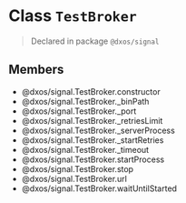 # Class `TestBroker`
> Declared in package `@dxos/signal`

## Members
- @dxos/signal.TestBroker.constructor
- @dxos/signal.TestBroker._binPath
- @dxos/signal.TestBroker._port
- @dxos/signal.TestBroker._retriesLimit
- @dxos/signal.TestBroker._serverProcess
- @dxos/signal.TestBroker._startRetries
- @dxos/signal.TestBroker._timeout
- @dxos/signal.TestBroker.startProcess
- @dxos/signal.TestBroker.stop
- @dxos/signal.TestBroker.url
- @dxos/signal.TestBroker.waitUntilStarted
